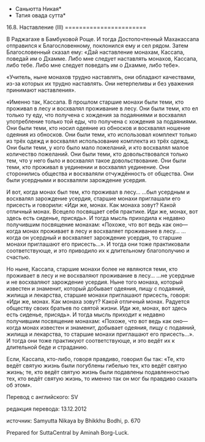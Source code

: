 * Саньютта Никая*
* Татия овада сутта*

16\.8\. Наставление \(III\)
\=\=\=\=\=\=\=\=\=\=\=\=\=\=\=\=\=\=\=\=\=\=\=

В Раджагахе в Бамбуковой Роще\. И тогда Достопочтенный Махакассапа отправился к Благословенному, поклонился ему и сел рядом\. Затем Благословенный сказал ему: «Дай наставление монахам, Кассапа, поведай им о Дхамме\. Либо мне следует наставлять монахов, Кассапа, либо тебе\. Либо мне следует поведать им о Дхамме, либо тебе»\.

«Учитель, ныне монахов трудно наставлять, они обладают качествами, из\-за которых их трудно наставлять\. Они нетерпеливы и без уважения принимают наставления»\.

«Именно так, Кассапа\. В прошлом старшие монахи были теми, кто проживал в лесу и восхвалял проживание в лесу\. Они были теми, кто ел только ту еду, что получена с хождения за подаяниями и восхвалял употребление только той еды, что получена с хождения за подаяниями\. Они были теми, кто носил одеяние из обносков и восхвалял ношение одеяния из обносков\. Они были теми, кто использовал комплект только из трёх одежд и восхвалял использование комплекта из трёх одежд\. Они были теми, у кого было мало пожеланий, и кто восхвалял малое количество пожеланий\. Они были теми, кто довольствовался только тем, что у него было и восхвалял такое довольствование\. Они были теми, кто проживал в уединении и восхвалял уединение\. Они сторонились общества и восхваляли отчуждённость от общества\. Они были усердными и восхваляли зарождение усердия\.

И вот, когда монах был тем, кто проживал в лесу… …был усердным и восхвалял зарождение усердия, старшие монахи приглашали его присесть и говорили: «Иди же, монах\. Как монаха зовут? Какой отличный монах\. Всецело посвящает себя практике\. Иди же, монах, вот здесь есть сиденье, присядь»\. И тогда мысль приходила к недавно получившим посвящение монахам: «Похоже, что вот ведь как оно—когда монах проживает в лесу и восхваляет проживание в лесу… …когда он усердный и восхваляет зарождение усердия, то старшие монахи приглашают его присесть…»\. И тогда они тоже практиковали соответствующе, и это приводило их к длительному благополучию и счастью\.

Но ныне, Кассапа, старшие монахи более не являются теми, кто проживает в лесу и не восхваляют проживание в лесу… …не усердные и не восхваляют зарождение усердия\. Ныне того монаха, который известен и знаменит, который добывает одеяния, пищу с подаяний, жилища и лекарства, старшие монахи приглашают присесть, говоря: «Иди же, монах\. Как монаха зовут? Какой отличный монах\. Радуется обществу своих братьев по святой жизни\. Иди же, монах, вот здесь есть сиденье, присядь»\. И тогда мысль приходит к недавно получившим посвящение монахам: «Похоже, что вот ведь как оно—когда монах известен и знаменит, добывает одеяния, пищу с подаяний, жилища и лекарства, то старшие монахи приглашают его присесть…»\. И тогда они тоже практикуют соответствующе, и это ведёт их к длительной беде и страданию\.

Если, Кассапа, кто\-либо, говоря правдиво, говорил бы так: «Те, кто ведёт святую жизнь были погублены гибелью тех, кто ведёт святую жизнь; те, кто ведёт святую жизнь были подавлены подавленностью тех, кто ведёт святую жизнь, то именно так он мог бы правдиво сказать об этом»\.

Перевод с английского: SV

редакция перевода: 13\.12\.2012

источник: Samyutta Nikaya by Bhikkhu Bodhi, p\. 670

Prepared for SuttaCentral by Aminah Borg\-Luck\.